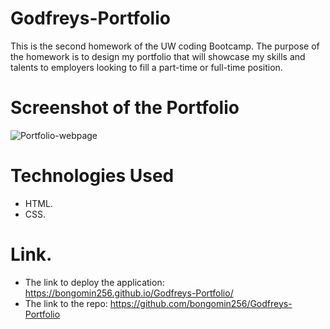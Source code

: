# Godfreys-Portfolio

This is the second homework of the UW coding Bootcamp. The purpose of the homework is to design my portfolio that will showcase my skills and talents to employers looking to fill a part-time or full-time position.

# Screenshot of the Portfolio

![Portfolio-webpage](/assets/images/screenshot.png)

# Technologies Used

- HTML.
- CSS.

# Link.

- The link to deploy the application: https://bongomin256.github.io/Godfreys-Portfolio/
- The link to the repo: https://github.com/bongomin256/Godfreys-Portfolio
